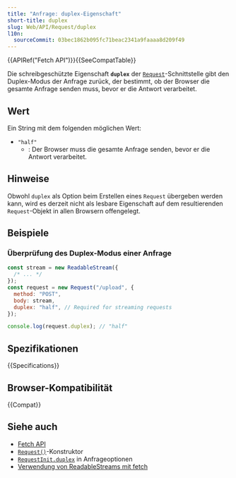 ```yaml
---
title: "Anfrage: duplex-Eigenschaft"
short-title: duplex
slug: Web/API/Request/duplex
l10n:
  sourceCommit: 03bec1862b095fc71beac2341a9faaaa8d209f49
---
```


{{APIRef("Fetch API")}}{{SeeCompatTable}}

Die schreibgeschützte Eigenschaft **`duplex`** der [`Request`](/de/docs/Web/API/Request)-Schnittstelle gibt den Duplex-Modus der Anfrage zurück, der bestimmt, ob der Browser die gesamte Anfrage senden muss, bevor er die Antwort verarbeitet.

## Wert

Ein String mit dem folgenden möglichen Wert:

- `"half"`
  - : Der Browser muss die gesamte Anfrage senden, bevor er die Antwort verarbeitet.

## Hinweise

Obwohl `duplex` als Option beim Erstellen eines `Request` übergeben werden kann, wird es derzeit nicht als lesbare Eigenschaft auf dem resultierenden `Request`-Objekt in allen Browsern offengelegt.

## Beispiele

### Überprüfung des Duplex-Modus einer Anfrage

```js
const stream = new ReadableStream({
  /* ... */
});
const request = new Request("/upload", {
  method: "POST",
  body: stream,
  duplex: "half", // Required for streaming requests
});

console.log(request.duplex); // "half"
```

## Spezifikationen

{{Specifications}}

## Browser-Kompatibilität

{{Compat}}

## Siehe auch

- [Fetch API](/de/docs/Web/API/Fetch_API)
- [`Request()`](/de/docs/Web/API/Request/Request)-Konstruktor
- [`RequestInit.duplex`](/de/docs/Web/API/RequestInit/duplex) in Anfrageoptionen
- [Verwendung von ReadableStreams mit fetch](/de/docs/Web/API/Streams_API/Using_readable_streams#streams_with_fetch)
